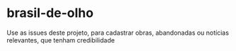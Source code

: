 brasil-de-olho
==============

Use as issues deste projeto, para cadastrar obras, abandonadas ou notícias relevantes, que tenham credibilidade
